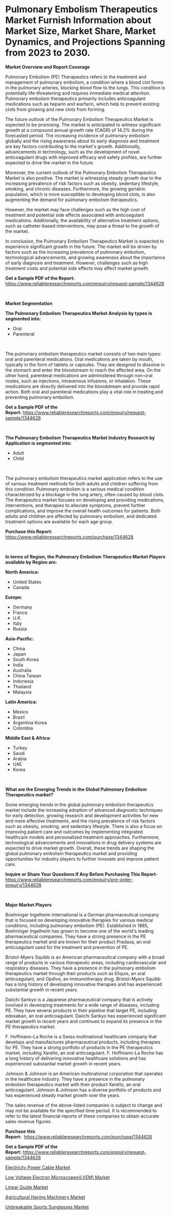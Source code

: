 <p><h1>Pulmonary Embolism Therapeutics Market Furnish Information about Market Size, Market Share, Market Dynamics, and Projections Spanning from 2023 to 2030.</h1></p><p><strong>Market Overview and Report Coverage</strong></p>
<p><p>Pulmonary Embolism (PE) Therapeutics refers to the treatment and management of pulmonary embolism, a condition where a blood clot forms in the pulmonary arteries, blocking blood flow to the lungs. This condition is potentially life-threatening and requires immediate medical attention. Pulmonary embolism therapeutics primarily includes anticoagulant medications such as heparin and warfarin, which help to prevent existing clots from growing and new clots from forming.</p><p>The future outlook of the Pulmonary Embolism Therapeutics Market is expected to be promising. The market is anticipated to witness significant growth at a compound annual growth rate (CAGR) of 14.2% during the forecasted period. The increasing incidence of pulmonary embolism globally and the rising awareness about its early diagnosis and treatment are key factors contributing to the market's growth. Additionally, advancements in technology, such as the development of novel anticoagulant drugs with improved efficacy and safety profiles, are further expected to drive the market in the future.</p><p>Moreover, the current outlook of the Pulmonary Embolism Therapeutics Market is also positive. The market is witnessing steady growth due to the increasing prevalence of risk factors such as obesity, sedentary lifestyle, smoking, and chronic diseases. Furthermore, the growing geriatric population, which is more susceptible to developing blood clots, is also augmenting the demand for pulmonary embolism therapeutics.</p><p>However, the market may face challenges such as the high cost of treatment and potential side effects associated with anticoagulant medications. Additionally, the availability of alternative treatment options, such as catheter-based interventions, may pose a threat to the growth of the market.</p><p>In conclusion, the Pulmonary Embolism Therapeutics Market is expected to experience significant growth in the future. The market will be driven by factors such as the increasing prevalence of pulmonary embolism, technological advancements, and growing awareness about the importance of early diagnosis and treatment. However, challenges such as high treatment costs and potential side effects may affect market growth.</p></p>
<p><strong>Get a Sample PDF of the Report:</strong> <a href="https://www.reliableresearchreports.com/enquiry/request-sample/1344628">https://www.reliableresearchreports.com/enquiry/request-sample/1344628</a></p>
<p>&nbsp;</p>
<p><strong>Market Segmentation</strong></p>
<p><strong>The Pulmonary Embolism Therapeutics Market Analysis by types is segmented into:</strong></p>
<p><ul><li>Oral</li><li>Parenteral</li></ul></p>
<p>&nbsp;</p>
<p><p>The pulmonary embolism therapeutics market consists of two main types: oral and parenteral medications. Oral medications are taken by mouth, typically in the form of tablets or capsules. They are designed to dissolve in the stomach and enter the bloodstream to reach the affected area. On the other hand, parenteral medications are administered through non-oral routes, such as injections, intravenous infusions, or inhalation. These medications are directly delivered into the bloodstream and provide rapid action. Both oral and parenteral medications play a vital role in treating and preventing pulmonary embolism.</p></p>
<p><strong>Get a Sample PDF of the Report:</strong>&nbsp;<a href="https://www.reliableresearchreports.com/enquiry/request-sample/1344628">https://www.reliableresearchreports.com/enquiry/request-sample/1344628</a></p>
<p>&nbsp;</p>
<p><strong>The Pulmonary Embolism Therapeutics Market Industry Research by Application is segmented into:</strong></p>
<p><ul><li>Adult</li><li>Child</li></ul></p>
<p>&nbsp;</p>
<p><p>The pulmonary embolism therapeutics market application refers to the use of various treatment methods for both adults and children suffering from this condition. Pulmonary embolism is a serious medical condition characterized by a blockage in the lung artery, often caused by blood clots. The therapeutics market focuses on developing and providing medications, interventions, and therapies to alleviate symptoms, prevent further complications, and improve the overall health outcomes for patients. Both adults and children are affected by pulmonary embolism, and dedicated treatment options are available for each age group.</p></p>
<p><strong>Purchase this Report:</strong>&nbsp; <a href="https://www.reliableresearchreports.com/purchase/1344628">https://www.reliableresearchreports.com/purchase/1344628</a></p>
<p>&nbsp;</p>
<p><strong>In terms of Region, the Pulmonary Embolism Therapeutics Market Players available by Region are:</strong></p>
<p>
    <p> <strong> North America: </strong>
        <ul>
            <li>United States</li>
            <li>Canada</li>
        </ul>
        </p> 
    <p> <strong> Europe: </strong>
        <ul>
            <li>Germany</li>
            <li>France</li>
            <li>U.K.</li>
            <li>Italy</li>
            <li>Russia</li>
        </ul>
        </p> 
    <p> <strong> Asia-Pacific: </strong>
        <ul>
            <li>China</li>
            <li>Japan</li>
            <li>South Korea</li>
            <li>India</li>
            <li>Australia</li>
            <li>China Taiwan</li>
            <li>Indonesia</li>
            <li>Thailand</li>
            <li>Malaysia</li>
        </ul>
        </p> 
    <p> <strong> Latin America: </strong>
        <ul>
            <li>Mexico</li>
            <li>Brazil</li>
            <li>Argentina Korea</li>
            <li>Colombia</li>
        </ul>
        </p> 
    <p> <strong> Middle East & Africa: </strong>
        <ul>
            <li>Turkey</li>
            <li>Saudi</li>
            <li>Arabia</li>
            <li>UAE</li>
            <li>Korea</li>
        </ul>
    </p>
    </p>
<p>&nbsp;</p>
<p><strong>What are the Emerging Trends in the Global Pulmonary Embolism Therapeutics market?</strong></p>
<p><p>Some emerging trends in the global pulmonary embolism therapeutics market include the increasing adoption of advanced diagnostic techniques for early detection, growing research and development activities for new and more effective treatments, and the rising prevalence of risk factors such as obesity, smoking, and sedentary lifestyle. There is also a focus on improving patient care and outcomes by implementing integrated healthcare models and personalized treatment approaches. Furthermore, technological advancements and innovations in drug delivery systems are expected to drive market growth. Overall, these trends are shaping the global pulmonary embolism therapeutics market and providing opportunities for industry players to further innovate and improve patient care.</p></p>
<p><strong>Inquire or Share Your Questions If Any Before Purchasing This Report</strong>- <a href="https://www.reliableresearchreports.com/enquiry/pre-order-enquiry/1344628">https://www.reliableresearchreports.com/enquiry/pre-order-enquiry/1344628</a></p>
<p>&nbsp;</p>
<p><strong>Major Market Players</strong></p>
<p><p>Boehringer Ingelheim International is a German pharmaceutical company that is focused on developing innovative therapies for various medical conditions, including pulmonary embolism (PE). Established in 1885, Boehringer Ingelheim has grown to become one of the world's leading pharmaceutical companies. They have a strong presence in the PE therapeutics market and are known for their product Pradaxa, an oral anticoagulant used for the treatment and prevention of PE.</p><p>Bristol-Myers Squibb is an American pharmaceutical company with a broad range of products in various therapeutic areas, including cardiovascular and respiratory diseases. They have a presence in the pulmonary embolism therapeutics market through their products such as Eliquis, an oral anticoagulant, and Opdivo, an immunotherapy drug. Bristol-Myers Squibb has a long history of developing innovative therapies and has experienced substantial growth in recent years.</p><p>Daiichi Sankyo is a Japanese pharmaceutical company that is actively involved in developing treatments for a wide range of diseases, including PE. They have several products in their pipeline that target PE, including edoxaban, an oral anticoagulant. Daiichi Sankyo has experienced significant market growth in recent years and continues to expand its presence in the PE therapeutics market.</p><p>F. Hoffmann-La Roche is a Swiss multinational healthcare company that develops and manufactures pharmaceutical products, including therapies for PE. They have a strong portfolio of products in the PE therapeutics market, including Xarelto, an oral anticoagulant. F. Hoffmann-La Roche has a long history of delivering innovative healthcare solutions and has experienced substantial market growth in recent years.</p><p>Johnson & Johnson is an American multinational corporation that operates in the healthcare industry. They have a presence in the pulmonary embolism therapeutics market with their product Xarelto, an oral anticoagulant. Johnson & Johnson has a diverse portfolio of products and has experienced steady market growth over the years.</p><p>The sales revenue of the above-listed companies is subject to change and may not be available for the specified time period. It is recommended to refer to the latest financial reports of these companies to obtain accurate sales revenue figures.</p></p>
<p><strong>Purchase this Report:</strong>&nbsp;&nbsp;<a href="https://www.reliableresearchreports.com/purchase/1344628">https://www.reliableresearchreports.com/purchase/1344628</a></p>
<p></p>
<p><strong>Get a Sample PDF of the Report:</strong>&nbsp;<a href="https://www.reliableresearchreports.com/enquiry/request-sample/1344628">https://www.reliableresearchreports.com/enquiry/request-sample/1344628</a></p>
<p><p><a href="https://medium.com/@elvirabogdani08/electricity-power-cable-market-size-growth-forecast-2023-2030-abd16d4a09ca">Electricity Power Cable Market</a></p><p><a href="https://www.linkedin.com/pulse/low-voltage-electron-microscopeslvem-market-research-report-gjfce/">Low Voltage Electron Microscopes(LVEM) Market</a></p><p><a href="https://medium.com/@barttrantow2023/linear-guide-market-size-growth-forecast-2023-2030-9748f97ab62c">Linear Guide Market</a></p><p><a href="https://www.linkedin.com/pulse/decoding-agricultural-haying-machinery-market-deep-dive-phame/">Agricultural Haying Machinery Market</a></p><p><a href="https://github.com/abdelrhmankishk22/Market-Research-Report-List-1/blob/main/unbreakable-sports-sunglasses-market.md">Unbreakable Sports Sunglasses Market</a></p></p>